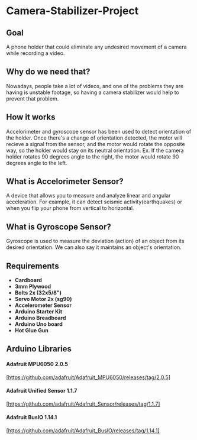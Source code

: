 # Camera-Stabilizer-Project

<h2> Goal </h2>
<p> A phone holder that could eliminate any undesired movement of a camera while recording a video. </p>

<h2> Why do we need that? </h2>
<p> Nowadays, people take a lot of videos, and one of the problems they are having is unstable footage, so having a camera stabilizer would help to prevent that problem. </p>

<h2> How it works </h2>
<p> Accelorimeter and gyroscope sensor has been used to detect orientation of the holder. Once there's a change of orientation detected, the motor will recieve a signal from the sensor, and the motor would rotate the opposite way, so the holder would stay on its neutral orientation. Ex. If the camera holder rotates 90 degrees angle to the right, the motor would rotate 90 degrees angle to the left.</p>

<h2> What is Accelorimeter Sensor? </h2>
<p> A device that allows you to measure and analyze linear and angular acceleration. For example, it can detect seismic activity(earthquakes) or when you flip your phone from vertical to horizontal. </p>

<h2> What is Gyroscope Sensor? </h2>
<p> Gyroscope is used to measure the deviation (action) of an object from its desired orientation. We can also say it maintains an object's orientation.</p>

<h2> Requirements </h2>
<p></p>
<b>
<ul>
  <li>Cardboard</li>
  <li>3mm Plywood</li>
  <li>Bolts 2x (32x5/8")</li>
  <li>Servo Motor 2x (sg90)</li>
  <li>Accelerometer Sensor</li>
  <li>Arduino Starter Kit</li>
  <li>Arduino Breadboard</li>
  <li>Arduino Uno board</li>
  <li>Hot Glue Gun</li>
</ul>
</b>

<h2> Arduino Libraries </h2>

<h4> Adafruit MPU6050 2.0.5 </h4> 

[https://github.com/adafruit/Adafruit_MPU6050/releases/tag/2.0.5]

<h4> Adafruit Unified Sensor 1.1.7 </h4>  

[https://github.com/adafruit/Adafruit_Sensor/releases/tag/1.1.7]

<h4> Adafruit BusIO 1.14.1 </h4>

[https://github.com/adafruit/Adafruit_BusIO/releases/tag/1.14.1]
